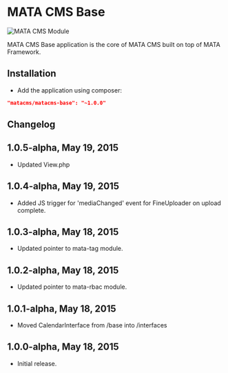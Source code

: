 MATA CMS Base
==========================================

![MATA CMS Module](https://s3-eu-west-1.amazonaws.com/qi-interactive/assets/mata-cms/gear-mata-logo%402x.png)


MATA CMS Base application is the core of MATA CMS built on top of MATA Framework.


Installation
------------

- Add the application using composer: 

```json
"matacms/matacms-base": "~1.0.0"
```

Changelog
---------

## 1.0.5-alpha, May 19, 2015

- Updated View.php

## 1.0.4-alpha, May 19, 2015

- Added JS trigger for 'mediaChanged' event for FineUploader on upload complete.

## 1.0.3-alpha, May 18, 2015

- Updated pointer to mata-tag module.

## 1.0.2-alpha, May 18, 2015

- Updated pointer to mata-rbac module.

## 1.0.1-alpha, May 18, 2015

- Moved CalendarInterface from /base into /interfaces

## 1.0.0-alpha, May 18, 2015

- Initial release.
